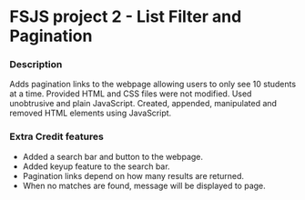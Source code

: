 # FSJS project 2 - List Filter and Pagination

### Description

Adds pagination links to the webpage allowing users to only see 10 students at a time.
Provided HTML and CSS files were not modified. 
Used unobtrusive and plain JavaScript.
Created, appended, manipulated and removed HTML elements using JavaScript.


### Extra Credit features

* Added a search bar and button to the webpage.
* Added keyup feature to the search bar.
* Pagination links depend on how many results are returned.
* When no matches are found, message will be displayed to page.
